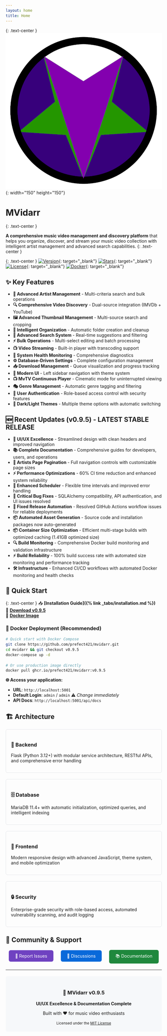 ```yaml
---
layout: home
title: Home
---
```


{: .text-center }
![MVidarr Logo](https://raw.githubusercontent.com/prefect421/mvidarr/main/frontend/src/Content/Images/mvidarr-logo.png){: width="150" height="150"}

# MVidarr
{: .text-center }

**A comprehensive music video management and discovery platform** that helps you organize, discover, and stream your music video collection with intelligent artist management and advanced search capabilities.
{: .text-center }

{: .text-center }
[![Version](https://img.shields.io/badge/version-v0.9.5-blue.svg)](https://github.com/prefect421/mvidarr/releases/tag/v0.9.5){: target="_blank"}
[![Stars](https://img.shields.io/github/stars/prefect421/mvidarr.svg)](https://github.com/prefect421/mvidarr){: target="_blank"}
[![License](https://img.shields.io/badge/license-MIT-green.svg)](https://github.com/prefect421/mvidarr/blob/main/LICENSE){: target="_blank"}
[![Docker](https://img.shields.io/badge/docker-ghcr.io-2496ED.svg)](https://ghcr.io/prefect421/mvidarr:v0.9.5){: target="_blank"}

## ✨ Key Features

- **🎯 Advanced Artist Management** - Multi-criteria search and bulk operations
- **🔍 Comprehensive Video Discovery** - Dual-source integration (IMVDb + YouTube)  
- **🖼️ Advanced Thumbnail Management** - Multi-source search and cropping
- **📁 Intelligent Organization** - Automatic folder creation and cleanup
- **🔎 Advanced Search System** - Real-time suggestions and filtering
- **⚡ Bulk Operations** - Multi-select editing and batch processing
- **📺 Video Streaming** - Built-in player with transcoding support
- **💚 System Health Monitoring** - Comprehensive diagnostics
- **⚙️ Database-Driven Settings** - Complete configuration management
- **📥 Download Management** - Queue visualization and progress tracking
- **🎨 Modern UI** - Left sidebar navigation with theme system
- **📺 MvTV Continuous Player** - Cinematic mode for uninterrupted viewing
- **🎭 Genre Management** - Automatic genre tagging and filtering
- **🔐 User Authentication** - Role-based access control with security features
- **🌙 Dark/Light Themes** - Multiple theme options with automatic switching

## 🆕 Recent Updates (v0.9.5) - **LATEST STABLE RELEASE**

- **🎨 UI/UX Excellence** - Streamlined design with clean headers and improved navigation
- **📚 Complete Documentation** - Comprehensive guides for developers, users, and operations
- **📄 Artists Page Pagination** - Full navigation controls with customizable page sizes
- **⚡ Performance Optimizations** - 60% CI time reduction and enhanced system reliability
- **🔧 Enhanced Scheduler** - Flexible time intervals and improved error handling
- **🐛 Critical Bug Fixes** - SQLAlchemy compatibility, API authentication, and UI issues resolved
- **🤖 Fixed Release Automation** - Resolved GitHub Actions workflow issues for reliable deployments
- **📦 Automated Asset Generation** - Source code and installation packages now auto-generated
- **📦 Container Size Optimization** - Efficient multi-stage builds with optimized caching (1.41GB optimized size)
- **🔍 Build Monitoring** - Comprehensive Docker build monitoring and validation infrastructure
- **⚡ Build Reliability** - 100% build success rate with automated size monitoring and performance tracking
- **🛠️ Infrastructure** - Enhanced CI/CD workflows with automated Docker monitoring and health checks

## 🚀 Quick Start

{: .text-center }
📥 **[Installation Guide]({% link _tabs/installation.md %})**  
🎉 **[Download v0.9.5](https://github.com/prefect421/mvidarr/releases/tag/v0.9.5)**  
🐳 **[Docker Image](https://ghcr.io/prefect421/mvidarr:v0.9.5)**

### 🐳 Docker Deployment (Recommended)

```bash
# Quick start with Docker Compose
git clone https://github.com/prefect421/mvidarr.git
cd mvidarr && git checkout v0.9.5
docker-compose up -d

# Or use production image directly
docker pull ghcr.io/prefect421/mvidarr:v0.9.5
```

**🌐 Access your application:**
- **URL**: `http://localhost:5001`
- **Default Login**: `admin` / `admin` ⚠️ *Change immediately*
- **API Docs**: `http://localhost:5001/api/docs`

## 🏗️ Architecture

<div style="display: grid; grid-template-columns: repeat(auto-fit, minmax(300px, 1fr)); gap: 20px; margin: 20px 0;">
  <div style="border: 1px solid #e1e4e8; border-radius: 6px; padding: 16px;">
    <h3>🐍 Backend</h3>
    <p>Flask (Python 3.12+) with modular service architecture, RESTful APIs, and comprehensive error handling</p>
  </div>
  <div style="border: 1px solid #e1e4e8; border-radius: 6px; padding: 16px;">
    <h3>🗄️ Database</h3>
    <p>MariaDB 11.4+ with automatic initialization, optimized queries, and intelligent indexing</p>
  </div>
  <div style="border: 1px solid #e1e4e8; border-radius: 6px; padding: 16px;">
    <h3>🎨 Frontend</h3>
    <p>Modern responsive design with advanced JavaScript, theme system, and mobile optimization</p>
  </div>
  <div style="border: 1px solid #e1e4e8; border-radius: 6px; padding: 16px;">
    <h3>🔒 Security</h3>
    <p>Enterprise-grade security with role-based access, automated vulnerability scanning, and audit logging</p>
  </div>
</div>

## 🤝 Community & Support

<div align="center" style="margin: 20px 0;">
  <a href="https://github.com/prefect421/mvidarr/issues" target="_blank" style="background: #6f42c1; color: white; padding: 10px 20px; border-radius: 6px; text-decoration: none; margin: 0 10px; display: inline-block;">
    🐛 Report Issues
  </a>
  <a href="https://github.com/prefect421/mvidarr/discussions" target="_blank" style="background: #0969da; color: white; padding: 10px 20px; border-radius: 6px; text-decoration: none; margin: 0 10px; display: inline-block;">
    💬 Discussions
  </a>
  <a href="{% link _tabs/documentation.md %}" style="background: #1f883d; color: white; padding: 10px 20px; border-radius: 6px; text-decoration: none; margin: 0 10px; display: inline-block;">
    📚 Documentation
  </a>
</div>

---

<div align="center" style="margin: 20px 0; padding: 20px; background: #f6f8fa; border-radius: 6px;">
  <h3>🚀 MVidarr v0.9.5</h3>
  <p><strong>UI/UX Excellence & Documentation Complete</strong></p>
  <p>Built with ❤️ for music video enthusiasts</p>
  <small>Licensed under the <a href="https://github.com/prefect421/mvidarr/blob/main/LICENSE" target="_blank">MIT License</a></small>
</div>